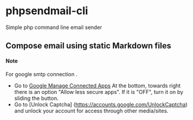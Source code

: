 # phpsendmail-cli
Simple php command line email sender 

## Compose email using static Markdown files


#### Note 

For google smtp connection .
+ Go to  [Google Manage Connected Apps](https://myaccount.google.com/security#connectedapps) At the bottom, towards right there is an option "Allow less secure apps". If it is "OFF", turn it on by sliding the button.
+ Go to [Unlock Captcha] (https://accounts.google.com/UnlockCaptcha‎) and unlock your account for access through other media/sites.